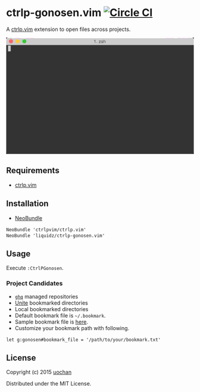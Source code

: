 # ctrlp-gonosen.vim [![Circle CI](https://circleci.com/gh/liquidz/ctrlp-gonosen.vim.svg?style=svg)](https://circleci.com/gh/liquidz/ctrlp-gonosen.vim)

A [ctrlp.vim](https://github.com/ctrlpvim/ctrlp.vim) extension to open files across projects.

![screencast](assets/screencast.gif)

## Requirements

 * [ctrlp.vim](https://github.com/ctrlpvim/ctrlp.vim)

## Installation

 * [NeoBundle](https://github.com/Shougo/neobundle.vim)
```
NeoBundle 'ctrlpvim/ctrlp.vim' 
NeoBundle 'liquidz/ctrlp-gonosen.vim'
```

## Usage

Execute `:CtrlPGonosen`.

### Project Candidates

 * [`ghq`](https://github.com/motemen/ghq) managed repositories
 * [Unite](https://github.com/Shougo/unite.vim) bookmarked directories
 * Local bookmarked directories
  * Default bookmark file is `~/.bookmark`.
  * Sample bookmark file is [here](./test/files/bookmark.txt).
  * Customize your bookmark path with following.
```
let g:gonosen#bookmark_file = '/path/to/your/bookmark.txt'
```

## License

Copyright (c) 2015 [uochan](http://twitter.com/uochan)

Distributed under the MIT License.
